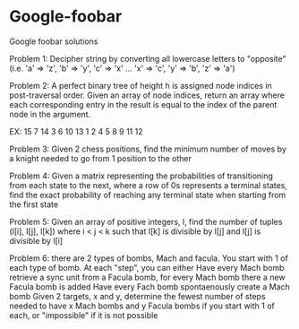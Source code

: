 # Google-foobar
Google foobar solutions

Problem 1: Decipher string by converting all lowercase letters to "opposite" (i.e. 'a' => 'z', 'b' => 'y', 'c' => 'x' ... 'x' => 'c', 'y' => 'b', 'z' => 'a')

Problem 2: A perfect binary tree of height h is assigned node indices in post-traversal order. Given an array of node indices, return an array where each corresponding entry in the result is equal to the index of the parent node in the argument.

EX:                 15
              7            14
           3     6      10    13
          1 2   4 5    8  9  11 12

Problem 3: Given 2 chess positions, find the minimum number of moves by a knight needed to go from 1 position to the other

Problem 4: Given a matrix representing the probabilities of transitioning from each state to the next, where a row of 0s represents a terminal states, find the exact probability of reaching any terminal state when starting from the first state

Problem 5: Given an array of positive integers, l, find the number of tuples (l[i], l[j], l[k]) where i < j < k such that l[k] is divisible by l[j] and l[j] is divisible by l[i]

Problem 6: there are 2 types of bombs, Mach and facula. You start with 1 of each type of bomb. At each "step", you can either
Have every Mach bomb retrieve a sync unit from a Facula bomb, for every Mach bomb there a new Facula bomb is added
Have every Fach bomb spontaenously create a Mach bomb
Given 2 targets, x and y, determine the fewest number of steps needed to have x Mach bombs and y Facula bombs if you start with 1 of each, or "impossible" if it is not possible
